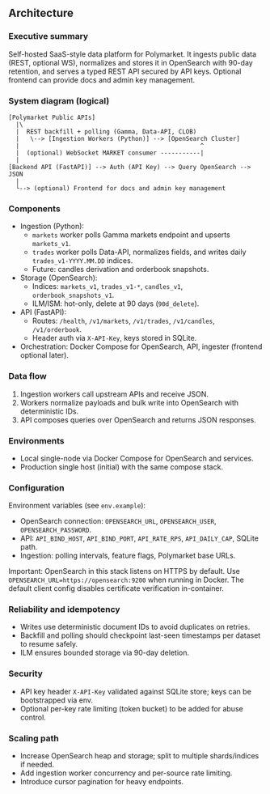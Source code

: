 ## Architecture

### Executive summary
Self-hosted SaaS-style data platform for Polymarket. It ingests public data (REST, optional WS), normalizes and stores it in OpenSearch with 90-day retention, and serves a typed REST API secured by API keys. Optional frontend can provide docs and admin key management.

### System diagram (logical)
```
[Polymarket Public APIs]
  |\
  |  REST backfill + polling (Gamma, Data-API, CLOB)
  |   \--> [Ingestion Workers (Python)] --> [OpenSearch Cluster]
  |                                                  ^
  |  (optional) WebSocket MARKET consumer -----------|
  |
[Backend API (FastAPI)] --> Auth (API Key) --> Query OpenSearch --> JSON
  |
  └--> (optional) Frontend for docs and admin key management
```

### Components
- Ingestion (Python):
  - `markets` worker polls Gamma markets endpoint and upserts `markets_v1`.
  - `trades` worker polls Data-API, normalizes fields, and writes daily `trades_v1-YYYY.MM.DD` indices.
  - Future: candles derivation and orderbook snapshots.
- Storage (OpenSearch):
  - Indices: `markets_v1`, `trades_v1-*`, `candles_v1`, `orderbook_snapshots_v1`.
  - ILM/ISM: hot-only, delete at 90 days (`90d_delete`).
- API (FastAPI):
  - Routes: `/health`, `/v1/markets`, `/v1/trades`, `/v1/candles`, `/v1/orderbook`.
  - Header auth via `X-API-Key`, keys stored in SQLite.
- Orchestration: Docker Compose for OpenSearch, API, ingester (frontend optional later).

### Data flow
1) Ingestion workers call upstream APIs and receive JSON.
2) Workers normalize payloads and bulk write into OpenSearch with deterministic IDs.
3) API composes queries over OpenSearch and returns JSON responses.

### Environments
- Local single-node via Docker Compose for OpenSearch and services.
- Production single host (initial) with the same compose stack.

### Configuration
Environment variables (see `env.example`):
- OpenSearch connection: `OPENSEARCH_URL`, `OPENSEARCH_USER`, `OPENSEARCH_PASSWORD`.
- API: `API_BIND_HOST`, `API_BIND_PORT`, `API_RATE_RPS`, `API_DAILY_CAP`, SQLite path.
- Ingestion: polling intervals, feature flags, Polymarket base URLs.

Important: OpenSearch in this stack listens on HTTPS by default. Use `OPENSEARCH_URL=https://opensearch:9200` when running in Docker. The default client config disables certificate verification in-container.

### Reliability and idempotency
- Writes use deterministic document IDs to avoid duplicates on retries.
- Backfill and polling should checkpoint last-seen timestamps per dataset to resume safely.
- ILM ensures bounded storage via 90-day deletion.

### Security
- API key header `X-API-Key` validated against SQLite store; keys can be bootstrapped via env.
- Optional per-key rate limiting (token bucket) to be added for abuse control.

### Scaling path
- Increase OpenSearch heap and storage; split to multiple shards/indices if needed.
- Add ingestion worker concurrency and per-source rate limiting.
- Introduce cursor pagination for heavy endpoints.


